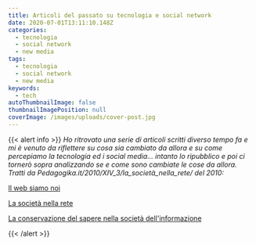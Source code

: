 ```yaml
---
title: Articoli del passato su tecnologia e social network
date: 2020-07-01T13:11:10.148Z
categories:
  - tecnologia
  - social network
  - new media
tags:
  - tecnologia
  - social network
  - new media
keywords:
  - tech
autoThumbnailImage: false
thumbnailImagePosition: null
coverImage: /images/uploads/cover-post.jpg
---
```

{{< alert info >}}
*Ho ritrovato una serie di articoli scritti diverso tempo fa e mi è venuto da riflettere su cosa sia cambiato da allora e su come percepiamo la tecnologia ed i social media... intanto lo ripubblico e poi ci tornerò sopra analizzando se e come sono cambiate le cose da allora. Tratti da  Pedagogika.it/2010/XIV_3/la_società_nella_rete/ del 2010:*

[Il web siamo noi](https://www.igorguida.com/2020/07/il-web-siamo-noi/)

[La società nella rete](https://www.igorguida.com/2020/05/la-societ%C3%A0-nella-rete/)

[La conservazione del sapere nella società dell'informazione](https://www.igorguida.com/2020/05/la-conservazione-del-sapere-nella-societ%C3%A0-dellinformazione/)

{{< /alert >}}